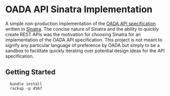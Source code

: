 # OADA API Sinatra Implementation
A simple non-production implementation of the [OADA API specification](https://github.com/OADA/oada-api-spec) written in [Sinatra](http://www.sinatrarb.com/). The concise nature of Sinatra and the ability to quickly create REST APIs was the motivation for choosing Sinatra for an implementation of the OADA API specification. This project is not meant to signify any particular language of preference by OADA but simply to be a sandbox to facilitate quickly iterating over potential design ideas for the API specification.

## Getting Started

```
  bundle install
  rackup -p 4567
```
